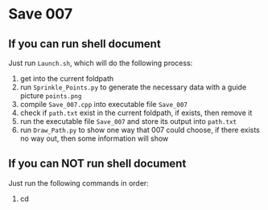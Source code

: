 # Save 007

## If you can run shell document
Just run `Launch.sh`, which will do the following process:
1. get into the current foldpath
2. run `Sprinkle_Points.py` to generate the necessary data with a guide picture `points.png`
3. compile `Save_007.cpp` into executable file `Save_007`
4. check if `path.txt` exist in the current foldpath, if exists, then remove it
5. run the executable file `Save_007` and store its output into `path.txt`
6. run `Draw_Path.py` to show one way that 007 could choose, if there exists no way out, then some information will show

## If you can NOT run shell document
Just run the following commands in order:
1. cd 
